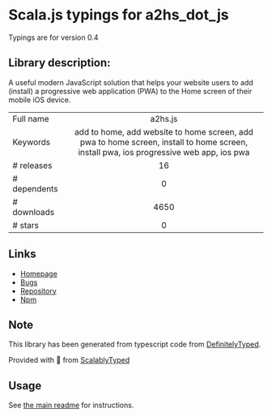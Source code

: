 
# Scala.js typings for a2hs_dot_js

Typings are for version 0.4

## Library description:
A useful modern JavaScript solution that helps your website users to add (install) a progressive web application (PWA) to the Home screen of their mobile iOS device.

|                    |                 |
| ------------------ | :-------------: |
| Full name          | a2hs.js |
| Keywords           | add to home, add website to home screen, add pwa to home screen, install to home screen, install pwa, ios progressive web app, ios pwa |
| # releases         | 16 |
| # dependents       | 0 |
| # downloads        | 4650 |
| # stars            | 0 |

## Links
- [Homepage](https://github.io/koddr/a2hs.js)
- [Bugs](https://github.com/koddr/a2hs.js/issues)
- [Repository](https://github.com/koddr/a2hs.js)
- [Npm](https://www.npmjs.com/package/a2hs.js)
    


## Note
This library has been generated from typescript code from [DefinitelyTyped](https://definitelytyped.org).

Provided with :purple_heart: from [ScalablyTyped](https://github.com/oyvindberg/ScalablyTyped)

## Usage
See [the main readme](../../readme.md) for instructions.


